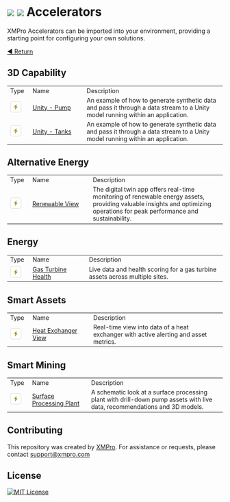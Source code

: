 <!-- omit in toc -->
# ![](https://github.com/XMPro/Blueprints-Accelerators-Patterns/blob/master/Icons/accelerator_dark.png#gh-dark-mode-only) ![](https://github.com/XMPro/Blueprints-Accelerators-Patterns/blob/master/Icons/accelerator.png#gh-light-mode-only) Accelerators  

XMPro Accelerators can be imported into your environment, providing a starting point for configuring your own solutions.

[◄ Return](https://github.com/XMPro/Accelerators-Recipes-Blueprints)
<br />

## 3D Capability 
<table>
<tr><td width="48px"> Type </td> <td width="240px"> Name </td><td width="720px"> Description </td></tr>
<tr><td><picture>
  <source media="(prefers-color-scheme: dark)" srcset="https://github.com/XMPro/Accelerators-Recipes-Blueprints/blob/master/Icons/accelerator_dark.png">
  <source media="(prefers-color-scheme: light)" srcset="https://github.com/XMPro/Accelerators-Recipes-Blueprints/blob/master/Icons/accelerator.png">
  <img alt="" src="./Icons/accelerator.png">
</picture>
</td>
<td><a href="https://github.com/XMPro/Accelerators-Recipes-Blueprints/tree/master/Accelerators/3D%20Capability/Unity%20-%20Pumps">Unity - Pump</a></td>
<td>An example of how to generate synthetic data and pass it through a data stream to a Unity model running within an application.</td></tr>
<tr><td><picture>
  <source media="(prefers-color-scheme: dark)" srcset="https://github.com/XMPro/Accelerators-Recipes-Blueprints/blob/master/Icons/accelerator_dark.png">
  <source media="(prefers-color-scheme: light)" srcset="https://github.com/XMPro/Accelerators-Recipes-Blueprints/blob/master/Icons/accelerator.png">
  <img alt="" src="./Icons/accelerator.png">
</picture>
</td>
<td><a href="https://github.com/XMPro/Accelerators-Recipes-Blueprints/tree/master/Accelerators/3D%20Capability/Unity%20-%20Tanks">Unity - Tanks</a></td>
<td>An example of how to generate synthetic data and pass it through a data stream to a Unity model running within an application.</td></tr>
</table>

## Alternative Energy
<table>
<tr><td width="48px"> Type </td> <td width="240px"> Name </td><td width="720px"> Description </td></tr>
<tr><td><picture>
  <source media="(prefers-color-scheme: dark)" srcset="https://github.com/XMPro/Accelerators-Recipes-Blueprints/blob/master/Icons/accelerator_dark.png">
  <source media="(prefers-color-scheme: light)" srcset="https://github.com/XMPro/Accelerators-Recipes-Blueprints/blob/master/Icons/accelerator.png">
  <img alt="" src="./Icons/accelerator.png">
</picture>
</td>
<td><a href="https://github.com/XMPro/Blueprints-Accelerators-Patterns/tree/master/Accelerators/Alternative%20Energy%20-%20Renewable%20View">Renewable View</a></td>
<td>The digital twin app offers real-time monitoring of renewable energy assets, providing valuable insights and optimizing operations for peak performance and sustainability.</td></tr>
</table>

## Energy
<table>
<tr><td width="48px"> Type </td> <td width="240px"> Name </td><td width="720px"> Description </td></tr>
<tr><td><picture>
  <source media="(prefers-color-scheme: dark)" srcset="https://github.com/XMPro/Accelerators-Recipes-Blueprints/blob/master/Icons/accelerator_dark.png">
  <source media="(prefers-color-scheme: light)" srcset="https://github.com/XMPro/Accelerators-Recipes-Blueprints/blob/master/Icons/accelerator.png">
  <img alt="" src="./Icons/accelerator.png">
</picture>
</td>
<td><a href="https://github.com/XMPro/Blueprints-Accelerators-Patterns/tree/master/Accelerators/Energy%20-%20Gas%20Turbine%20Health">Gas Turbine Health</a></td>
<td>Live data and health scoring for a gas turbine assets across multiple sites.</td></tr>
</table>

## Smart Assets
<table>
<tr><td width="48px"> Type </td> <td width="240px"> Name </td><td width="720px"> Description </td></tr>
<tr><td><picture>
  <source media="(prefers-color-scheme: dark)" srcset="https://github.com/XMPro/Accelerators-Recipes-Blueprints/blob/master/Icons/accelerator_dark.png">
  <source media="(prefers-color-scheme: light)" srcset="https://github.com/XMPro/Accelerators-Recipes-Blueprints/blob/master/Icons/accelerator.png">
  <img alt="" src="./Icons/accelerator.png">
</picture>
</td>
<td><a href="https://github.com/XMPro/Blueprints-Accelerators-Patterns/tree/master/Accelerators/Smart%20Assets%20-%20Heat%20Exchanger%20View">Heat Exchanger View</a></td>
<td>Real-time view into data of a heat exchanger with active alerting and asset metrics.</td></tr>
</table>

<!-- ## Smart Manufacturing
<table>
<tr><td width="48px"> Type </td> <td width="240px"> Name </td><td width="720px"> Description </td></tr>
<tr><td><picture>
  <source media="(prefers-color-scheme: dark)" srcset="https://github.com/XMPro/Accelerators-Recipes-Blueprints/blob/master/Icons/accelerator_dark.png">
  <source media="(prefers-color-scheme: light)" srcset="https://github.com/XMPro/Accelerators-Recipes-Blueprints/blob/master/Icons/accelerator.png">
  <img alt="" src="./Icons/accelerator.png">
</picture>
</td>
<td><a href="https://github.com/XMPro/Blueprints-Accelerators-Patterns/tree/master/Accelerators/Smart%20Manufacturing%20-%20Bottling%20Plant">Bottling Plant</a></td>
<td>Process digital twin with insights to the bottling process. Featuring recommendations for defect detection, tank leak detection and pump events.</td></tr>
</table> -->

## Smart Mining
<table>
<tr><td width="48px"> Type </td> <td width="240px"> Name </td><td width="720px"> Description </td></tr>
<tr><td><picture>
  <source media="(prefers-color-scheme: dark)" srcset="https://github.com/XMPro/Accelerators-Recipes-Blueprints/blob/master/Icons/accelerator_dark.png">
  <source media="(prefers-color-scheme: light)" srcset="https://github.com/XMPro/Accelerators-Recipes-Blueprints/blob/master/Icons/accelerator.png">
  <img alt="" src="./Icons/accelerator.png">
</picture>
</td> 
<td><a href="https://github.com/XMPro/Blueprints-Accelerators-Patterns/tree/master/Accelerators/Smart%20Mining%20-%20Surface%20Processing%20Plant">Surface Processing Plant</a></td>
<td>A schematic look at a surface processing plant with drill-down pump assets with live data, recommendations and 3D models.</td></tr>
</table>

## Contributing
This repository was created by <a href="https://xmpro.com/">XMPro</a>. For assistance or requests, please contact <a href="mailto:support@xmpro.com">support@xmpro.com</a>

## License
[![MIT License](https://img.shields.io/badge/License-MIT-green.svg)](https://choosealicense.com/licenses/mit/)
